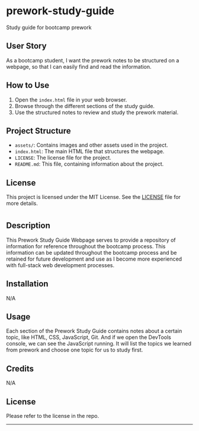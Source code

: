 
# prework-study-guide
Study guide for bootcamp prework

## User Story
As a bootcamp student, I want the prework notes to be structured on a webpage, so that I can easily find and read the information.

## How to Use
1. Open the `index.html` file in your web browser.
2. Browse through the different sections of the study guide.
3. Use the structured notes to review and study the prework material.

## Project Structure
- `assets/`: Contains images and other assets used in the project.
- `index.html`: The main HTML file that structures the webpage.
- `LICENSE`: The license file for the project.
- `README.md`: This file, containing information about the project.

## License
This project is licensed under the MIT License. See the [LICENSE](LICENSE) file for more details.

# <Prework Study Guide Webpage>

## Description

This Prework Study Guide Webpage serves to provide a repository of information for reference throughout the bootcamp process. This information can be updated throughout the bootcamp process and be retained for future development and use as I become more experienced with full-stack web development processes.

## Installation

N/A

## Usage

Each section of the Prework Study Guide contains notes about a certain topic, like HTML, CSS, JavaScript, Git. And if we open the DevTools console, we can see the JavaScript running. It will list the topics we learned from prework and choose one topic for us to study first.

## Credits

N/A

## License

Please refer to the license in the repo.

---


